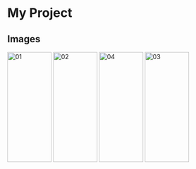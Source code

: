 # My Project

## Images

<img src="https://github.com/user-attachments/assets/2153a78f-5277-4dbd-91a7-3815c03ed0a6" alt="01" width="100" height="250" />
<img src="https://github.com/user-attachments/assets/015f7abe-1c53-4daa-976d-2f343de4a9f8" alt="02" width="100" height="250" />

<img src="https://github.com/user-attachments/assets/d42e9425-4db9-4213-854c-4be71c9c0f4c" alt="04" width="100" height="250" />
<img src="https://github.com/user-attachments/assets/ae1bd816-cdbe-4dcf-a1c1-16404d1c68b6" alt="03" width="100" height="250" />

